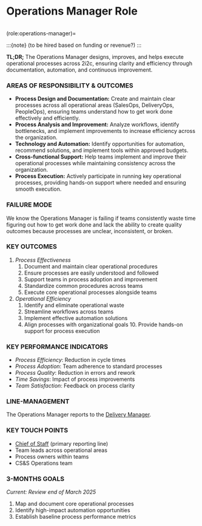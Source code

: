 # Operations Manager Role

```{role} Operations Manager

```

(role:operations-manager)=

:::{note}
(to be hired based on funding or revenue?)
:::

**TL;DR;** The Operations Manager designs, improves, and helps execute operational processes across 2i2c, ensuring clarity and efficiency through documentation, automation, and continuous improvement.

### AREAS OF RESPONSIBILITY & OUTCOMES

-   **Process Design and Documentation:** Create and maintain clear processes across all operational areas (SalesOps, DeliveryOps, PeopleOps), ensuring teams understand how to get work done effectively and efficiently.
-   **Process Analysis and Improvement:** Analyze workflows, identify bottlenecks, and implement improvements to increase efficiency across the organization.
-   **Technology and Automation:** Identify opportunities for automation, recommend solutions, and implement tools within approved budgets.
-   **Cross-functional Support:** Help teams implement and improve their operational processes while maintaining consistency across the organization.
-   **Process Execution:** Actively participate in running key operational processes, providing hands-on support where needed and ensuring smooth execution.

### FAILURE MODE

We know the Operations Manager is failing if teams consistently waste time figuring out how to get work done and lack the ability to create quality outcomes because processes are unclear, inconsistent, or broken.

### KEY OUTCOMES

1. _Process Effectiveness_
    1. Document and maintain clear operational procedures
    2. Ensure processes are easily understood and followed
    3. Support teams in process adoption and improvement
    4. Standardize common procedures across teams
    5. Execute core operational processes alongside teams
2. _Operational Efficiency_
    1. Identify and eliminate operational waste
    2. Streamline workflows across teams
    3. Implement effective automation solutions
    4. Align processes with organizational goals 10. Provide hands-on support for process execution

### KEY PERFORMANCE INDICATORS

-   _Process Efficiency_: Reduction in cycle times
-   _Process Adoption_: Team adherence to standard processes
-   _Process Quality_: Reduction in errors and rework
-   _Time Savings_: Impact of process improvements
-   _Team Satisfaction_: Feedback on process clarity

### LINE-MANAGEMENT

The Operations Manager reports to the [Delivery Manager](role-delivery-manager.md).

### KEY TOUCH POINTS

-   [Chief of Staff](role-chief-of-staff.md) (primary reporting line)
-   Team leads across operational areas
-   Process owners within teams
-   CS&S Operations team

### 3-MONTHS GOALS

_Current: Review end of March 2025_

1. Map and document core operational processes
2. Identify high-impact automation opportunities
3. Establish baseline process performance metrics

